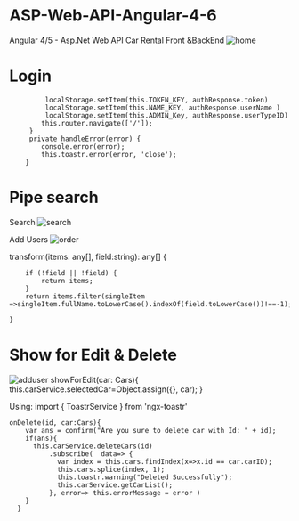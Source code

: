 # ASP-Web-API-Angular-4-6
Angular 4/5 - Asp.Net Web API Car Rental Front &amp;BackEnd
![home](https://user-images.githubusercontent.com/33725262/45802452-8fac2880-bcbf-11e8-83bc-88ac48219bf9.PNG)

#  Login

         
             localStorage.setItem(this.TOKEN_KEY, authResponse.token)
             localStorage.setItem(this.NAME_KEY, authResponse.userName )
             localStorage.setItem(this.ADMIN_Key, authResponse.userTypeID)
            this.router.navigate(['/']);
         }
         private handleError(error) {
            console.error(error);
            this.toastr.error(error, 'close');
        }
 # Pipe search
 
Search 
![search](https://user-images.githubusercontent.com/33725262/45802574-e87bc100-bcbf-11e8-9b8b-9cd7ea808a06.PNG)

Add Users
 ![order](https://user-images.githubusercontent.com/33725262/45802563-e154b300-bcbf-11e8-8941-e94560aa0515.PNG)

  transform(items: any[], field:string): any[] {
      
        if (!field || !field) {
            return items;
        }
        return items.filter(singleItem =>singleItem.fullName.toLowerCase().indexOf(field.toLowerCase())!==-1);
        
    }
# Show for Edit & Delete


![adduser](https://user-images.githubusercontent.com/33725262/45802588-ee71a200-bcbf-11e8-9521-64a1c149dba8.PNG)
     showForEdit(car: Cars){
        this.carService.selectedCar=Object.assign({}, car);
    }
  
Using: import { ToastrService } from 'ngx-toastr' 

    onDelete(id, car:Cars){
        var ans = confirm("Are you sure to delete car with Id: " + id);
        if(ans){
          this.carService.deleteCars(id)
              .subscribe(  data=> {
                var index = this.cars.findIndex(x=>x.id == car.carID);
                this.cars.splice(index, 1);
                this.toastr.warning("Deleted Successfully");
                this.carService.getCarList();
              }, error=> this.errorMessage = error )
        }
      }
    
